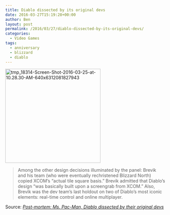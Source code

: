 ```yaml
---
title: Diablo dissected by its original devs
date: 2016-03-27T15:19:28+00:00
author: Ben
layout: post
permalink: /2016/03/27/diablo-dissected-by-its-original-devs/
categories:
  - Video Games
tags:
  - anniversary
  - blizzard
  - diablo
---
```

<a href="http://www.benjaminoakes.com/wp-content/uploads/2016/03/tmp_18314-Screen-Shot-2016-03-25-at-10.28.30-AM-640x6312081827943.png" rel="attachment wp-att-863"><img class="alignnone size-medium wp-image-863" src="http://www.benjaminoakes.com/wp-content/uploads/2016/03/tmp_18314-Screen-Shot-2016-03-25-at-10.28.30-AM-640x6312081827943-300x296-1.png" alt="tmp_18314-Screen-Shot-2016-03-25-at-10.28.30-AM-640x6312081827943" width="300" height="296" /></a>

> Among the other design decisions illuminated by the panel: Brevik and his team (who were eventually rechristened Blizzard North) copied XCOM&#8217;s &#8220;actual tile square basis.&#8221; Brevik admitted that Diablo&#8217;s design &#8220;was basically built upon a screengrab from XCOM.&#8221; Also, Brevik was the dev team&#8217;s last holdout on two of Diablo&#8217;s most iconic elements: real-time control and online multiplayer.

Source: _[Post-mortem: Ms. Pac-Man, Diablo dissected by their original devs](http://arstechnica.com/gaming/2016/03/post-mortem-ms-pac-man-diablo-dissected-by-their-original-devs/)_
